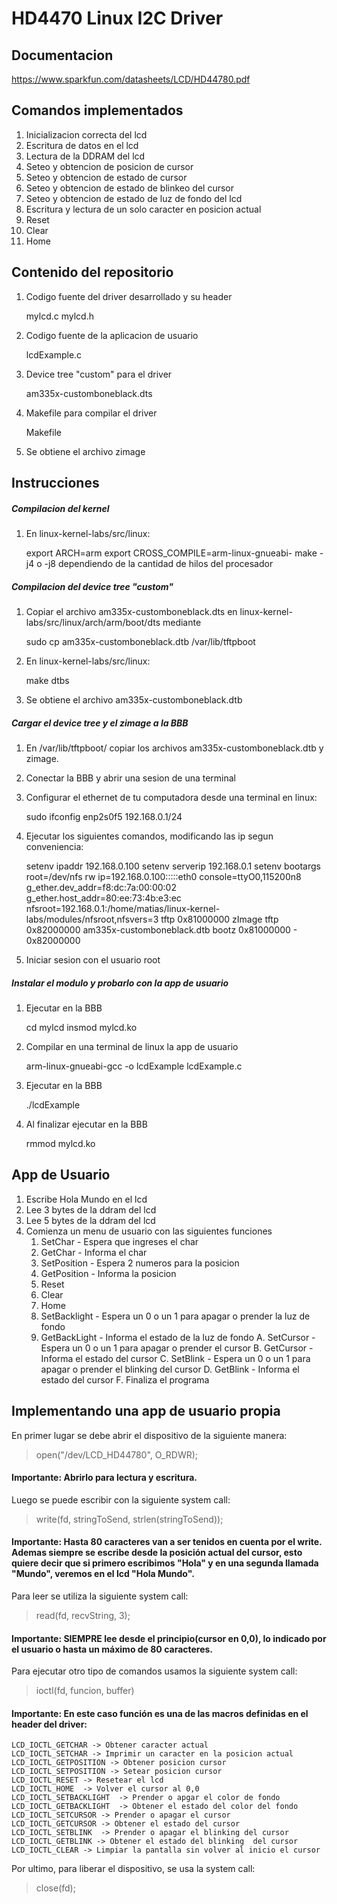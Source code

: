 # HD4470 Linux I2C Driver

## Documentacion

https://www.sparkfun.com/datasheets/LCD/HD44780.pdf

## Comandos implementados

1. Inicializacion correcta del lcd
2. Escritura de datos en el lcd
3. Lectura de la DDRAM del lcd
4. Seteo y obtencion de posicion de cursor
5. Seteo y obtencion de estado de cursor
6. Seteo y obtencion de estado de blinkeo del cursor
7. Seteo y obtencion de estado de luz de fondo del lcd
8. Escritura y lectura de un solo caracter en posicion actual
9. Reset
10. Clear
11. Home

## Contenido del repositorio

1. Codigo fuente del driver desarrollado y su header
	
	mylcd.c
	mylcd.h
2. Codigo fuente de la aplicacion de usuario
	
	lcdExample.c
3. Device tree "custom" para el driver
	
	am335x-customboneblack.dts
4. Makefile para compilar el driver
	
	Makefile
5. Se obtiene el archivo zimage

## Instrucciones

##### Compilacion del kernel

1. En linux-kernel-labs/src/linux:
	
	export ARCH=arm
  	export CROSS_COMPILE=arm-linux-gnueabi-
	make -j4 o -j8 dependiendo de la cantidad de hilos del procesador

##### Compilacion del device tree "custom"

1. Copiar el archivo am335x-customboneblack.dts en linux-kernel-labs/src/linux/arch/arm/boot/dts mediante
	
	sudo cp am335x-customboneblack.dtb /var/lib/tftpboot
2. En linux-kernel-labs/src/linux:
	
	make dtbs
3. Se obtiene el archivo am335x-customboneblack.dtb


##### Cargar el device tree y el zimage a la BBB

1. En /var/lib/tftpboot/ copiar los archivos am335x-customboneblack.dtb y zimage.
2. Conectar la BBB y abrir una sesion de una terminal
3. Configurar el ethernet de tu computadora desde una terminal en linux:
	
	sudo ifconfig enp2s0f5 192.168.0.1/24
4. Ejecutar los siguientes comandos, modificando las ip segun conveniencia:
	
	setenv ipaddr 192.168.0.100
	setenv serverip 192.168.0.1
	setenv bootargs root=/dev/nfs rw ip=192.168.0.100:::::eth0 console=ttyO0,115200n8 g_ether.dev_addr=f8:dc:7a:00:00:02 g_ether.host_addr=80:ee:73:4b:e3:ec nfsroot=192.168.0.1:/home/matias/linux-kernel-labs/modules/nfsroot,nfsvers=3
	tftp 0x81000000 zImage
	tftp 0x82000000 am335x-customboneblack.dtb
	bootz 0x81000000 - 0x82000000
5. Iniciar sesion con el usuario root

##### Instalar el modulo y probarlo con la app de usuario
1. Ejecutar en la BBB
	
	cd mylcd
	insmod mylcd.ko
2. Compilar en una terminal de linux la app de usuario
	
	arm-linux-gnueabi-gcc -o lcdExample lcdExample.c
3. Ejecutar en la BBB
	
	./lcdExample
4. Al finalizar ejecutar en la BBB
	
	rmmod mylcd.ko

## App de Usuario

1. Escribe Hola Mundo en el lcd
2. Lee 3 bytes de la ddram del lcd
3. Lee 5 bytes de la ddram del lcd
4. Comienza un menu de usuario con las siguientes funciones
	1. SetChar - Espera que ingreses el char
	2. GetChar - Informa el char
	3. SetPosition - Espera 2 numeros para la posicion
	4. GetPosition - Informa la posicion
	5. Reset
	6. Clear
	7. Home
	8. SetBacklight - Espera un 0 o un 1 para apagar o prender la luz de fondo
	9. GetBackLight - Informa el estado de la luz de fondo
	A. SetCursor - Espera un 0 o un 1 para apagar o prender el cursor
	B. GetCursor - Informa el estado del cursor
	C. SetBlink - Espera un 0 o un 1 para apagar o prender el blinking del cursor
	D. GetBlink - Informa el estado del cursor
	F. Finaliza el programa

## Implementando una app de usuario propia

En primer lugar se debe abrir el dispositivo de la siguiente manera:
> open("/dev/LCD_HD44780", O_RDWR); 

#### Importante: Abrirlo para lectura y escritura.

Luego se puede escribir con la siguiente system call:
>  write(fd, stringToSend, strlen(stringToSend)); 

#### Importante: Hasta 80 caracteres van a ser tenidos en cuenta por el write. Ademas siempre se escribe desde la posición actual del cursor, esto quiere decir que si primero escribimos "Hola" y en una segunda llamada "Mundo", veremos en el lcd "Hola Mundo".

Para leer se utiliza la siguiente system call:
> read(fd, recvString, 3); 
#### Importante: SIEMPRE lee desde el principio(cursor en 0,0), lo indicado por el usuario o hasta un máximo de 80 caracteres.

Para ejecutar otro tipo de comandos usamos la siguiente system call:
> ioctl(fd, funcion, buffer)
#### Importante: En este caso función es una de las macros definidas en el header del driver:
	LCD_IOCTL_GETCHAR -> Obtener caracter actual     
	LCD_IOCTL_SETCHAR -> Imprimir un caracter en la posicion actual
	LCD_IOCTL_GETPOSITION -> Obtener posicion cursor
	LCD_IOCTL_SETPOSITION -> Setear posicion cursor
	LCD_IOCTL_RESET	-> Resetear el lcd
	LCD_IOCTL_HOME	-> Volver el cursor al 0,0
	LCD_IOCTL_SETBACKLIGHT	-> Prender o apgar el color de fondo
	LCD_IOCTL_GETBACKLIGHT	-> Obtener el estado del color del fondo
	LCD_IOCTL_SETCURSOR -> Prender o apagar el cursor
	LCD_IOCTL_GETCURSOR	-> Obtener el estado del cursor
	LCD_IOCTL_SETBLINK	-> Prender o apagar el blinking del cursor
	LCD_IOCTL_GETBLINK -> Obtener el estado del blinking  del cursor
	LCD_IOCTL_CLEAR -> Limpiar la pantalla sin volver al inicio el cursor

Por ultimo, para liberar el dispositivo, se usa la system call:
> close(fd); 
